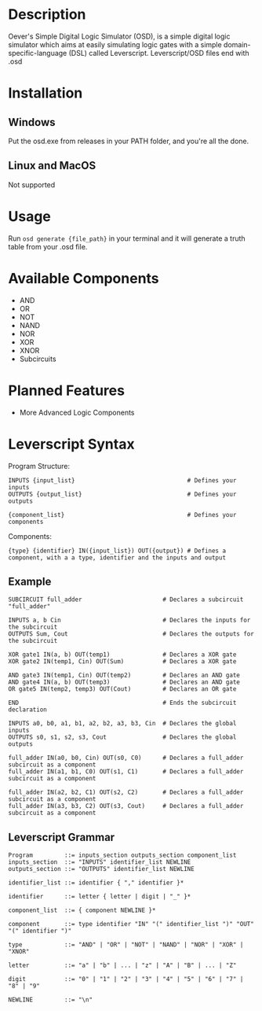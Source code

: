 # Description

Oever's Simple Digital Logic Simulator (OSD), is a simple digital logic simulator which aims at easily simulating logic gates with a simple domain-specific-language (DSL) called Leverscript. Leverscript/OSD files end with .osd

# Installation

## Windows

Put the osd.exe from releases in your PATH folder, and you're all the done.

## Linux and MacOS

Not supported

# Usage

Run ```osd generate {file_path}``` in your terminal and it will generate a truth table from your .osd file.

# Available Components

- AND 
- OR 
- NOT 
- NAND 
- NOR 
- XOR 
- XNOR
- Subcircuits

# Planned Features

- More Advanced Logic Components

# Leverscript Syntax

Program Structure:

```Leverscript
INPUTS {input_list}                                # Defines your inputs
OUTPUTS {output_list}                              # Defines your outputs

{component_list}                                   # Defines your components
```

Components:

```Leverscript
{type} {identifier} IN({input_list}) OUT({output}) # Defines a component, with a a type, identifier and the inputs and output
```

## Example
```Leverscript
SUBCIRCUIT full_adder                       # Declares a subcircuit "full_adder"

INPUTS a, b Cin                             # Declares the inputs for the subcircuit
OUTPUTS Sum, Cout                           # Declares the outputs for the subcircuit

XOR gate1 IN(a, b) OUT(temp1)               # Declares a XOR gate
XOR gate2 IN(temp1, Cin) OUT(Sum)           # Declares a XOR gate

AND gate3 IN(temp1, Cin) OUT(temp2)         # Declares an AND gate
AND gate4 IN(a, b) OUT(temp3)               # Declares an AND gate
OR gate5 IN(temp2, temp3) OUT(Cout)         # Declares an OR gate

END                                         # Ends the subcircuit declaration

INPUTS a0, b0, a1, b1, a2, b2, a3, b3, Cin  # Declares the global inputs
OUTPUTS s0, s1, s2, s3, Cout                # Declares the global outputs

full_adder IN(a0, b0, Cin) OUT(s0, C0)      # Declares a full_adder subcircuit as a component
full_adder IN(a1, b1, C0) OUT(s1, C1)       # Declares a full_adder subcircuit as a component

full_adder IN(a2, b2, C1) OUT(s2, C2)       # Declares a full_adder subcircuit as a component
full_adder IN(a3, b3, C2) OUT(s3, Cout)     # Declares a full_adder subcircuit as a component
```
## Leverscript Grammar

```ENBF
Program         ::= inputs_section outputs_section component_list
inputs_section  ::= "INPUTS" identifier_list NEWLINE
outputs_section ::= "OUTPUTS" identifier_list NEWLINE

identifier_list ::= identifier { "," identifier }*

identifier      ::= letter { letter | digit | "_" }*

component_list  ::= { component NEWLINE }*

component       ::= type identifier "IN" "(" identifier_list ")" "OUT" "(" identifier ")"

type            ::= "AND" | "OR" | "NOT" | "NAND" | "NOR" | "XOR" | "XNOR"

letter          ::= "a" | "b" | ... | "z" | "A" | "B" | ... | "Z"

digit           ::= "0" | "1" | "2" | "3" | "4" | "5" | "6" | "7" | "8" | "9"

NEWLINE         ::= "\n"
```